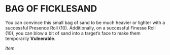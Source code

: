 # BAG OF FICKLESAND

You can convince this small bag of sand to be much heavier or lighter with a successful Presence Roll (10). Additionally, on a successful Finesse Roll (10), you can blow a bit of sand into a target’s face to make them temporarily **Vulnerable**.

*Item*